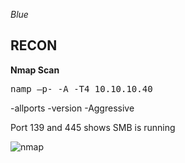 *Blue*

**RECON**
---
**Nmap Scan**
<pre>namp –p- -A -T4 10.10.10.40</pre>

-allports -version -Aggressive

Port 139 and 445 shows SMB is running  

![nmap](https://user-images.githubusercontent.com/66635295/171770240-22a413e1-86f5-403d-bf28-67498161e951.png)
